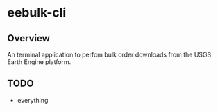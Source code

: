 # eebulk-cli
## Overview
An terminal application to perfom bulk order downloads from the USGS Earth Engine platform.

## TODO
- everything
